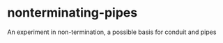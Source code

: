 nonterminating-pipes
====================

An experiment in non-termination, a possible basis for conduit and pipes
